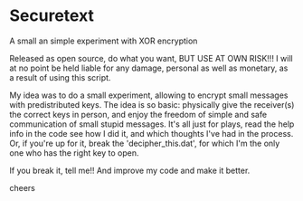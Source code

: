 # Securetext
A small an simple experiment with XOR encryption

Released as open source, do what you want, BUT USE AT OWN RISK!!!
I will at no point be held liable for any damage, personal as well as monetary, as a result of using this script.


My idea was to do a small experiment, allowing to encrypt small messages with predistributed
keys. The idea is so basic: physically give the receiver(s) the correct keys in person, and enjoy the freedom
of simple and safe communication of small stupid messages. It's all just for plays, read the help info in the code
see how I did it, and which thoughts I've had in the process.
Or, if you're up for it, break the 'decipher_this.dat', for which I'm the only one who has the right key to open.

If you break it, tell me!! And improve my code and make it better.

cheers 
